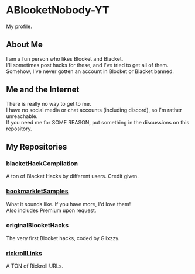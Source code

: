 # ABlooketNobody-YT
My profile.
## About Me
I am a fun person who likes Blooket and Blacket.<br>
I'll sometimes post hacks for these, and I've tried to get all of them.<br>
Somehow, I've never gotten an account in Blooket or Blacket banned.
## Me and the Internet
There is really no way to get to me.<br>
I have no social media or chat accounts (including discord), so I'm rather unreachable.<br>
If you need me for SOME REASON, put something in the discussions on this repository.<br>
## My Repositories
### blacketHackCompilation
A ton of Blacket Hacks by different users. Credit given.
### [bookmarkletSamples](https://github.com/ABlooketNobody-YT/bookmarkletSamples)
What it sounds like. If you have more, I'd love them!<br>
Also includes Premium upon request.
### originalBlooketHacks
The very first Blooket hacks, coded by Glixzzy.
### [rickrollLinks](https://github.com/ABlooketNobody-YT/rickrollLinks)
A TON of Rickroll URLs.
